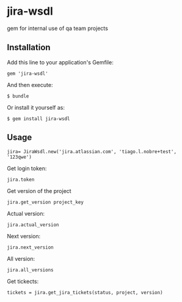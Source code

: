 # jira-wsdl

gem for internal use of qa team projects

## Installation

Add this line to your application's Gemfile:

    gem 'jira-wsdl'

And then execute:

    $ bundle

Or install it yourself as:

    $ gem install jira-wsdl

## Usage



    jira= JiraWsdl.new('jira.atlassian.com', 'tiago.l.nobre+test', '123qwe')

  Get login token:
  
    jira.token

  Get version of the project
  
    jira.get_version project_key
 
  Actual version: 
  
    jira.actual_version

  Next version: 
  
    jira.next_version

  All version:
  
    jira.all_versions

  Get tickects: 
   
    tickets = jira.get_jira_tickets(status, project, version)
